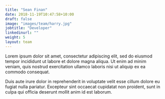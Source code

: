 ```yaml
---
title: "Sean Finan"
date: 2018-11-19T10:47:58+10:00
draft: false
image: "images/team/harry.jpg"
jobtitle: "Developer"
linkedinurl: ""
weight: 5
layout: team
---
```


Lorem ipsum dolor sit amet, consectetur adipiscing elit, sed do eiusmod tempor incididunt ut labore et dolore magna aliqua. Ut enim ad minim veniam, quis nostrud exercitation ullamco laboris nisi ut aliquip ex ea commodo consequat.

Duis aute irure dolor in reprehenderit in voluptate velit esse cillum dolore eu fugiat nulla pariatur. Excepteur sint occaecat cupidatat non proident, sunt in culpa qui officia deserunt mollit anim id est laborum.
